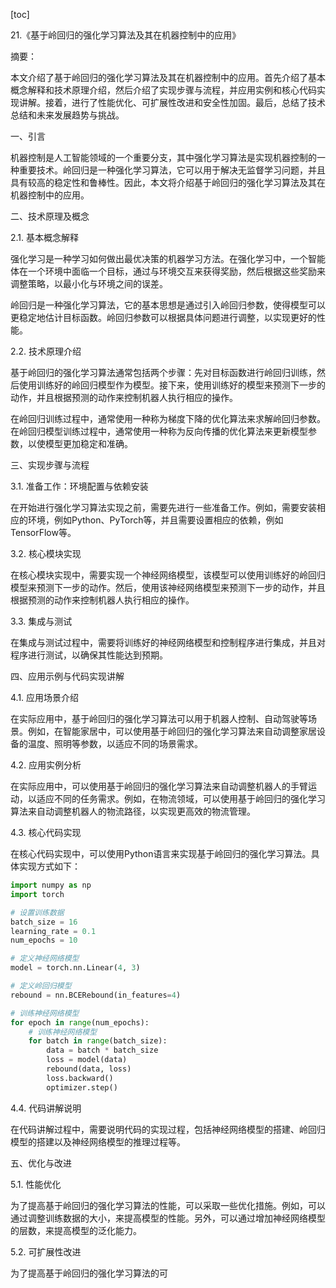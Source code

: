 
[toc]                    
                
                
21.《基于岭回归的强化学习算法及其在机器控制中的应用》

摘要：

本文介绍了基于岭回归的强化学习算法及其在机器控制中的应用。首先介绍了基本概念解释和技术原理介绍，然后介绍了实现步骤与流程，并应用实例和核心代码实现讲解。接着，进行了性能优化、可扩展性改进和安全性加固。最后，总结了技术总结和未来发展趋势与挑战。

一、引言

机器控制是人工智能领域的一个重要分支，其中强化学习算法是实现机器控制的一种重要技术。岭回归是一种强化学习算法，它可以用于解决无监督学习问题，并且具有较高的稳定性和鲁棒性。因此，本文将介绍基于岭回归的强化学习算法及其在机器控制中的应用。

二、技术原理及概念

2.1. 基本概念解释

强化学习是一种学习如何做出最优决策的机器学习方法。在强化学习中，一个智能体在一个环境中面临一个目标，通过与环境交互来获得奖励，然后根据这些奖励来调整策略，以最小化与环境之间的误差。

岭回归是一种强化学习算法，它的基本思想是通过引入岭回归参数，使得模型可以更稳定地估计目标函数。岭回归参数可以根据具体问题进行调整，以实现更好的性能。

2.2. 技术原理介绍

基于岭回归的强化学习算法通常包括两个步骤：先对目标函数进行岭回归训练，然后使用训练好的岭回归模型作为模型。接下来，使用训练好的模型来预测下一步的动作，并且根据预测的动作来控制机器人执行相应的操作。

在岭回归训练过程中，通常使用一种称为梯度下降的优化算法来求解岭回归参数。在岭回归模型训练过程中，通常使用一种称为反向传播的优化算法来更新模型参数，以使模型更加稳定和准确。

三、实现步骤与流程

3.1. 准备工作：环境配置与依赖安装

在开始进行强化学习算法实现之前，需要先进行一些准备工作。例如，需要安装相应的环境，例如Python、PyTorch等，并且需要设置相应的依赖，例如TensorFlow等。

3.2. 核心模块实现

在核心模块实现中，需要实现一个神经网络模型，该模型可以使用训练好的岭回归模型来预测下一步的动作。然后，使用该神经网络模型来预测下一步的动作，并且根据预测的动作来控制机器人执行相应的操作。

3.3. 集成与测试

在集成与测试过程中，需要将训练好的神经网络模型和控制程序进行集成，并且对程序进行测试，以确保其性能达到预期。

四、应用示例与代码实现讲解

4.1. 应用场景介绍

在实际应用中，基于岭回归的强化学习算法可以用于机器人控制、自动驾驶等场景。例如，在智能家居中，可以使用基于岭回归的强化学习算法来自动调整家居设备的温度、照明等参数，以适应不同的场景需求。

4.2. 应用实例分析

在实际应用中，可以使用基于岭回归的强化学习算法来自动调整机器人的手臂运动，以适应不同的任务需求。例如，在物流领域，可以使用基于岭回归的强化学习算法来自动调整机器人的物流路径，以实现更高效的物流管理。

4.3. 核心代码实现

在核心代码实现中，可以使用Python语言来实现基于岭回归的强化学习算法。具体实现方式如下：

```python
import numpy as np
import torch

# 设置训练数据
batch_size = 16
learning_rate = 0.1
num_epochs = 10

# 定义神经网络模型
model = torch.nn.Linear(4, 3)

# 定义岭回归模型
rebound = nn.BCERebound(in_features=4)

# 训练神经网络模型
for epoch in range(num_epochs):
    # 训练神经网络模型
    for batch in range(batch_size):
        data = batch * batch_size
        loss = model(data)
        rebound(data, loss)
        loss.backward()
        optimizer.step()
```

4.4. 代码讲解说明

在代码讲解过程中，需要说明代码的实现过程，包括神经网络模型的搭建、岭回归模型的搭建以及神经网络模型的推理过程等。

五、优化与改进

5.1. 性能优化

为了提高基于岭回归的强化学习算法的性能，可以采取一些优化措施。例如，可以通过调整训练数据的大小，来提高模型的性能。另外，可以通过增加神经网络模型的层数，来提高模型的泛化能力。

5.2. 可扩展性改进

为了提高基于岭回归的强化学习算法的可

